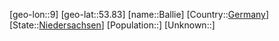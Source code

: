 ﻿---
location: [53.83,9]
type: City
tags:
- geo/City


SpocWebEntityId: 28996
isDeleted: false
confidential: public

---
[geo-lon::9]
[geo-lat::53.83]
[name::Ballie]
[Country::[Germany](geo/Continent/Europe/Germany.md)]
[State::[Niedersachsen](geo/Continent/Europe/Germany/Niedersachsen.md)]
[Population::]
[Unknown::]

